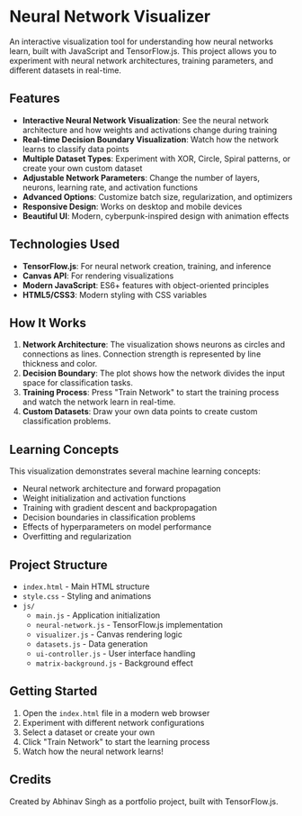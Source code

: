 # Neural Network Visualizer

An interactive visualization tool for understanding how neural networks learn, built with JavaScript and TensorFlow.js. This project allows you to experiment with neural network architectures, training parameters, and different datasets in real-time.

## Features

- **Interactive Neural Network Visualization**: See the neural network architecture and how weights and activations change during training
- **Real-time Decision Boundary Visualization**: Watch how the network learns to classify data points
- **Multiple Dataset Types**: Experiment with XOR, Circle, Spiral patterns, or create your own custom dataset
- **Adjustable Network Parameters**: Change the number of layers, neurons, learning rate, and activation functions
- **Advanced Options**: Customize batch size, regularization, and optimizers
- **Responsive Design**: Works on desktop and mobile devices
- **Beautiful UI**: Modern, cyberpunk-inspired design with animation effects

## Technologies Used

- **TensorFlow.js**: For neural network creation, training, and inference
- **Canvas API**: For rendering visualizations
- **Modern JavaScript**: ES6+ features with object-oriented principles
- **HTML5/CSS3**: Modern styling with CSS variables

## How It Works

1. **Network Architecture**: The visualization shows neurons as circles and connections as lines. Connection strength is represented by line thickness and color.
2. **Decision Boundary**: The plot shows how the network divides the input space for classification tasks.
3. **Training Process**: Press "Train Network" to start the training process and watch the network learn in real-time.
4. **Custom Datasets**: Draw your own data points to create custom classification problems.

## Learning Concepts

This visualization demonstrates several machine learning concepts:

- Neural network architecture and forward propagation
- Weight initialization and activation functions
- Training with gradient descent and backpropagation
- Decision boundaries in classification problems
- Effects of hyperparameters on model performance
- Overfitting and regularization

## Project Structure

- `index.html` - Main HTML structure
- `style.css` - Styling and animations
- `js/`
  - `main.js` - Application initialization
  - `neural-network.js` - TensorFlow.js implementation
  - `visualizer.js` - Canvas rendering logic
  - `datasets.js` - Data generation
  - `ui-controller.js` - User interface handling
  - `matrix-background.js` - Background effect

## Getting Started

1. Open the `index.html` file in a modern web browser
2. Experiment with different network configurations
3. Select a dataset or create your own
4. Click "Train Network" to start the learning process
5. Watch how the neural network learns!

## Credits

Created by Abhinav Singh as a portfolio project, built with TensorFlow.js. 